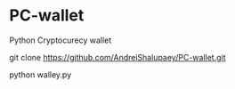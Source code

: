 # PC-wallet
Python Cryptocurecy wallet


git clone https://github.com/AndreiShalupaey/PC-wallet.git

python walley.py
